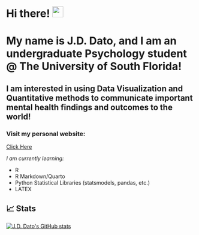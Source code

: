 # Hi there! <img src="https://media.giphy.com/media/hvRJCLFzcasrR4ia7z/giphy.gif" width="29px" height="29px">

# My name is J.D. Dato, and I am an undergraduate Psychology student @ The University of South Florida!
## I am interested in using Data Visualization and Quantitative methods to communicate important mental health findings and outcomes to the world!
### Visit my personal website:
[Click Here](https://jd-dato.github.io)

*I am currently learning:*
- R
- R Markdown/Quarto
- Python Statistical Libraries (statsmodels, pandas, etc.)
- LATEX

## 📈 Stats
[![J.D. Dato's GitHub stats](https://github-readme-stats.vercel.app/api?username=jd-dato)](https://github.com/jd-dato/github-readme-stats)
